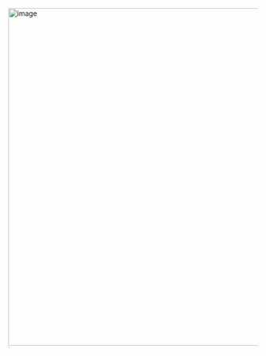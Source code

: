 <img width="1111" height="681" alt="image" src="https://github.com/user-attachments/assets/1f433946-fecb-4c70-babd-3317f905d1ff" />
<img width="8" height="4" alt="image" src="https://github.com/user-attachments/assets/c6c589f9-e892-4a2f-991a-f685049a1eb7" />
